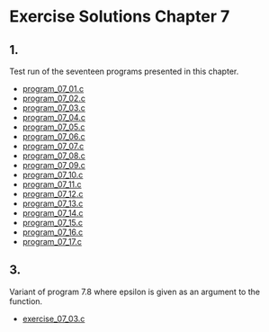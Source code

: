 # Exercise Solutions Chapter 7 #
## 1. ##
Test run of the seventeen programs presented in this chapter.  
 - [program_07_01.c](Exercise_01/Program_07_01/program_07_01.c)  
 - [program_07_02.c](Exercise_01/Program_07_02/program_07_02.c)  
 - [program_07_03.c](Exercise_01/Program_07_03/program_07_03.c)  
 - [program_07_04.c](Exercise_01/Program_07_04/program_07_04.c)  
 - [program_07_05.c](Exercise_01/Program_07_05/program_07_05.c)  
 - [program_07_06.c](Exercise_01/Program_07_06/program_07_06.c)  
 - [program_07_07.c](Exercise_01/Program_07_07/program_07_07.c)  
 - [program_07_08.c](Exercise_01/Program_07_08/program_07_08.c)  
 - [program_07_09.c](Exercise_01/Program_07_09/program_07_09.c)  
 - [program_07_10.c](Exercise_01/Program_07_10/program_07_10.c)  
 - [program_07_11.c](Exercise_01/Program_07_11/program_07_11.c)  
 - [program_07_12.c](Exercise_01/Program_07_12/program_07_12.c)  
 - [program_07_13.c](Exercise_01/Program_07_13/program_07_13.c)  
 - [program_07_14.c](Exercise_01/Program_07_14/program_07_14.c)  
 - [program_07_15.c](Exercise_01/Program_07_15/program_07_15.c)  
 - [program_07_16.c](Exercise_01/Program_07_16/program_07_16.c)  
 - [program_07_17.c](Exercise_01/Program_07_17/program_07_17.c)  

## 3. ##
Variant of program 7.8 where epsilon is given as an argument to the function.  
- [exercise_07_03.c](Exercise_03/exrcise_07_03.c)  

